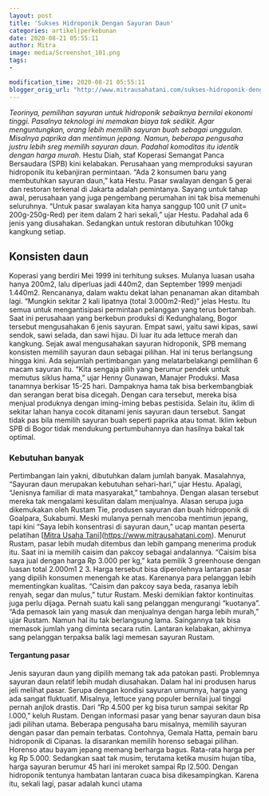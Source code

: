 ```yaml
---
layout: post
title: 'Sukses Hidroponik Dengan Sayuran Daun'
categories: artikel|perkebunan
date: 2020-08-21 05:55:11
author: Mitra
image: media/Screenshot_101.png
tags:
- 

modification_time: 2020-08-21 05:55:11
blogger_orig_url: "http://www.mitrausahatani.com/sukses-hidroponik-dengan-sayuran-daun.html"
---
```


_Teorinya, pemilihan sayuran untuk hidroponik sebaiknya bernilai ekonomi
tinggi. Pasalnya teknologi ini memakan biaya tak sedikit. Agar menguntungkan,
orang lebih memilih sayuran buah sebagai unggulan. Misalnya paprika dan
mentimun jepang. Namun, beberapa pengusaha justru lebih sreg memilih sayuran
daun. Padahal komoditas itu identik dengan harga murah._ Hestu Diah, staf
Koperasi Semangat Panca Bersaudara (SPB) kini kelabakan. Perusahaan yang
memproduksi sayuran hidroponik itu kebanjiran permintaan. “Ada 2 konsumen baru
yang membutuhkan sayuran daun,” kata Hestu. Pasar swalayan dengan 5 gerai dan
restoran terkenal di Jakarta adalah pemintanya. Sayang untuk tahap awal,
perusahaan yang juga pengembang perumahan ini tak bisa memenuhi seluruhnya.
“Untuk pasar swalayan kita hanya sanggup 100 unit (7 unit= 200g-250g-Red) per
item dalam 2 hari sekali,” ujar Hestu. Padahal ada 6 jenis yang diusahakan.
Sedangkan untuk restoran dibutuhkan 100kg kangkung setiap.

## Konsisten daun

Koperasi yang berdiri Mei 1999 ini terhitung sukses. Mulanya luasan usaha
hanya 200m2, lalu diperluas jadi 440m2, dan September 1999 menjadi 1.440m2.
Rencananya, dalam waktu dekat lahan penanaman akan ditambah lagi. “Mungkin
sekitar 2 kali lipatnya (total 3.000m2-Red)” jelas Hestu. Itu semua untuk
mengantisipasi permintaan pelanggan yang terus bertambah. Saat ini perusahaan
yang berkebun produksi di Kedunghalang, Bogor tersebut mengusahakan 6 jenis
sayuran. Empat sawi, yaitu sawi kipas, sawi sendok, sawi selada, dan sawi
hijau. Di luar itu ada lettuce merah dan kangkung. Sejak awal mengusahakan
sayuran hidroponik, SPB memang konsisten memilih sayuran daun sebagai pilihan.
Hal ini terus berlangsung hingga kini. Ada sejumlah pertimbangan yang
melatarbelakangi pemilihan 6 macam sayuran itu. “Kita sengaja pilih yang
berumur pendek untuk memutus siklus hama,” ujar Henny Gunawan, Manajer
Produksi. Masa tanamnya berkisar 15-25 hari. Dampaknya hama tak bisa
berkembangbiak dan serangan berat bisa dicegah. Dengan cara tersebut, mereka
bisa menjual produknya dengan iming-iming bebas pestisida. Selain itu, iklim
di sekitar lahan hanya cocok ditanami jenis sayuran daun tersebut. Sangat
tidak pas bila memilih sayuran buah seperti paprika atau tomat. Iklim kebun
SPB di Bogor tidak mendukung pertumbuhannya dan hasilnya bakal tak optimal.

### Kebutuhan banyak

Pertimbangan lain yakni, dibutuhkan dalam jumlah banyak. Masalahnya, “Sayuran
daun merupakan kebutuhan sehari-hari,” ujar Hestu. Apalagi, “Jenisnya familiar
di mata masyarakat,” tambahnya. Dengan alasan tersebut mereka tak mengalami
kesulitan dalam menjualnya. Alasan serupa juga dikemukakan oleh Rustam Tie,
produsen sayuran dan buah hidroponik di Goalpara, Sukabumi. Meski mulanya
pernah mencoba mentimun jepang, tapi kini “Saya lebih konsentrasi di sayuran
daun,” ucap mantan peserta pelatihan [[Mitra Usaha
Tani](https://www.mitrausahatani.com)](https://www.mitrausahatani.com). Menurut Rustam, pasar
lebih mudah ditembus dan lebih gampang menerima produk itu. Saat ini ia
memilih caisim dan pakcoy sebagai andalannya. “Caisim bisa saya jual dengan
harga Rp 3.000 per kg,” kata pemilik 3 greenhouse dengan luasan total 2.000m1
2 3. Harga tersebut bisa diperolehnya lantaran pasar yang dipilih konsumen
menengah ke atas. Karenanya para pelanggan lebih mementingkan kualitas.
“Caisim dan pakcoy saya beda, rasanya lebih renyah, segar dan mulus,” tutur
Rustam. Meski demikian faktor kontinuitas juga perlu dijaga. Pernah suatu kali
sang pelanggan mengurangi “kuotanya”. “Ada pemasok lain yang masuk dan
menjualnya dengan harga lebih murah,” ujar Rustam. Namun hal itu tak
berlangsung lama. Saingannya tak bisa memasok jumlah yang diminta secara
rutin. Lantaran kelabakan, akhirnya sang pelanggan terpaksa balik lagi memesan
sayuran Rustam.

#### Tergantung pasar

Jenis sayuran daun yang dipilih memang tak ada patokan pasti. Problemnya
sayuran daun relatif lebih mudah diusahakan. Dalam hal ini produsen harus jeli
melihat pasar. Serupa dengan kondisi sayuran umumnya, harga yang ada sangat
fluktuatif. Misalnya, lettuce yang populer bernilai jual tinggi pernah anjlok
drastis. Dari “Rp 4.500 per kg bisa turun sampai sekitar Rp l.000,” keluh
Rustam. Dengan informasi pasar yang benar sayuran daun bisa jadi pilihan
utama. Beberapa pengusaha baru misalnya, memilih sayuran dengan pasar dan
pemain terbatas. Contohnya, Gemala Hatta, pemain baru hidroponik di Cipanas.
Ia disarankan memilih horenso sebagai pilihan. Horenso atau bayam jepang
memang berharga bagus. Rata-rata harga per kg Rp 5.000. Sedangkan saat tak
musim, terutama ketika musim hujan tiba, harga sayuran berumur 45 hari ini
meroket sampai Rp l2.500. Dengan hidroponik tentunya hambatan lantaran cuaca
bisa dikesampingkan. Karena itu, sekali lagi, pasar adalah kunci utama


